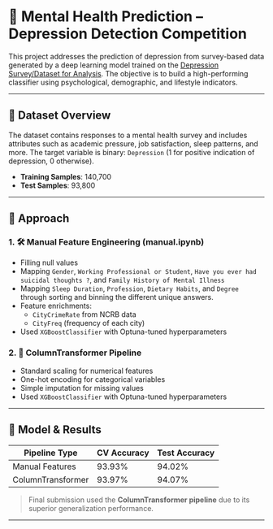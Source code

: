 # 🧠 Mental Health Prediction – Depression Detection Competition

This project addresses the prediction of depression from survey-based data generated by a deep learning model trained on the [Depression Survey/Dataset for Analysis](https://www.kaggle.com/datasets). The objective is to build a high-performing classifier using psychological, demographic, and lifestyle indicators.

---

## 📄 Dataset Overview

The dataset contains responses to a mental health survey and includes attributes such as academic pressure, job satisfaction, sleep patterns, and more. The target variable is binary: `Depression` (1 for positive indication of depression, 0 otherwise).

- **Training Samples**: 140,700
- **Test Samples**: 93,800

---

## 🧠 Approach

### 1. 🛠️ Manual Feature Engineering (manual.ipynb)
- Filling null values
- Mapping `Gender`, `Working Professional or Student`, 
`Have you ever had suicidal thoughts ?`, and `Family History of Mental Illness`
- Mapping `Sleep Duration`, `Profession`, `Dietary Habits`, and `Degree` through sorting and binning the different unique answers.
- Feature enrichments:
  - `CityCrimeRate` from NCRB data
  - `CityFreq` (frequency of each city)
- Used `XGBoostClassifier` with Optuna-tuned hyperparameters 

### 2. 🔁 ColumnTransformer Pipeline
- Standard scaling for numerical features
- One-hot encoding for categorical variables
- Simple imputation for missing values
- Used `XGBoostClassifier` with Optuna-tuned hyperparameters 

---

## 🧪 Model & Results

| Pipeline Type       | CV Accuracy | Test Accuracy |
|---------------------|-------------|---------------|
| Manual Features     | 93.93%      | 94.02%        |
| ColumnTransformer   | 93.97%      | 94.07%        |

> Final submission used the **ColumnTransformer pipeline** due to its superior generalization performance.

---
